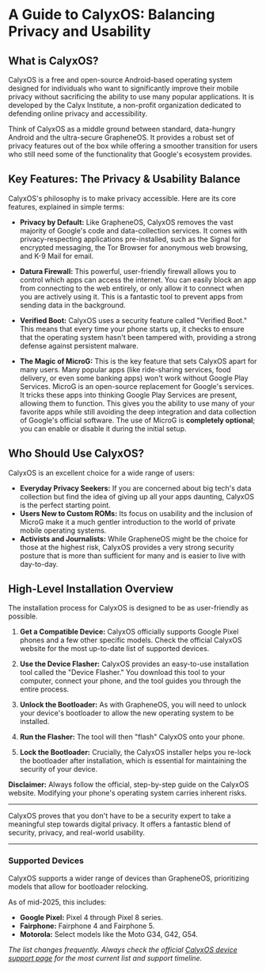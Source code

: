 # A Guide to CalyxOS: Balancing Privacy and Usability

## What is CalyxOS?

CalyxOS is a free and open-source Android-based operating system designed for individuals who want to significantly improve their mobile privacy without sacrificing the ability to use many popular applications. It is developed by the Calyx Institute, a non-profit organization dedicated to defending online privacy and accessibility.

Think of CalyxOS as a middle ground between standard, data-hungry Android and the ultra-secure GrapheneOS. It provides a robust set of privacy features out of the box while offering a smoother transition for users who still need some of the functionality that Google's ecosystem provides.

## Key Features: The Privacy & Usability Balance

CalyxOS's philosophy is to make privacy accessible. Here are its core features, explained in simple terms:

*   **Privacy by Default:** Like GrapheneOS, CalyxOS removes the vast majority of Google's code and data-collection services. It comes with privacy-respecting applications pre-installed, such as the Signal for encrypted messaging, the Tor Browser for anonymous web browsing, and K-9 Mail for email.

*   **Datura Firewall:** This powerful, user-friendly firewall allows you to control which apps can access the internet. You can easily block an app from connecting to the web entirely, or only allow it to connect when you are actively using it. This is a fantastic tool to prevent apps from sending data in the background.

*   **Verified Boot:** CalyxOS uses a security feature called "Verified Boot." This means that every time your phone starts up, it checks to ensure that the operating system hasn't been tampered with, providing a strong defense against persistent malware.

*   **The Magic of MicroG:** This is the key feature that sets CalyxOS apart for many users. Many popular apps (like ride-sharing services, food delivery, or even some banking apps) won't work without Google Play Services. MicroG is an open-source replacement for Google's services. It tricks these apps into thinking Google Play Services are present, allowing them to function. This gives you the ability to use many of your favorite apps while still avoiding the deep integration and data collection of Google's official software. The use of MicroG is **completely optional**; you can enable or disable it during the initial setup.

## Who Should Use CalyxOS?

CalyxOS is an excellent choice for a wide range of users:

*   **Everyday Privacy Seekers:** If you are concerned about big tech's data collection but find the idea of giving up all your apps daunting, CalyxOS is the perfect starting point.
*   **Users New to Custom ROMs:** Its focus on usability and the inclusion of MicroG make it a much gentler introduction to the world of private mobile operating systems.
*   **Activists and Journalists:** While GrapheneOS might be the choice for those at the highest risk, CalyxOS provides a very strong security posture that is more than sufficient for many and is easier to live with day-to-day.

## High-Level Installation Overview

The installation process for CalyxOS is designed to be as user-friendly as possible.

1.  **Get a Compatible Device:** CalyxOS officially supports Google Pixel phones and a few other specific models. Check the official CalyxOS website for the most up-to-date list of supported devices.

2.  **Use the Device Flasher:** CalyxOS provides an easy-to-use installation tool called the "Device Flasher." You download this tool to your computer, connect your phone, and the tool guides you through the entire process.

3.  **Unlock the Bootloader:** As with GrapheneOS, you will need to unlock your device's bootloader to allow the new operating system to be installed.

4.  **Run the Flasher:** The tool will then "flash" CalyxOS onto your phone.

5.  **Lock the Bootloader:** Crucially, the CalyxOS installer helps you re-lock the bootloader after installation, which is essential for maintaining the security of your device.

**Disclaimer:** Always follow the official, step-by-step guide on the CalyxOS website. Modifying your phone's operating system carries inherent risks.

---

CalyxOS proves that you don't have to be a security expert to take a meaningful step towards digital privacy. It offers a fantastic blend of security, privacy, and real-world usability.

---

### **Supported Devices**

CalyxOS supports a wider range of devices than GrapheneOS, prioritizing models that allow for bootloader relocking.

As of mid-2025, this includes:
*   **Google Pixel:** Pixel 4 through Pixel 8 series.
*   **Fairphone:** Fairphone 4 and Fairphone 5.
*   **Motorola:** Select models like the Moto G34, G42, G54.

*The list changes frequently. Always check the official [CalyxOS device support page](https://calyxos.org/docs/guide/device-support/) for the most current list and support timeline.*
